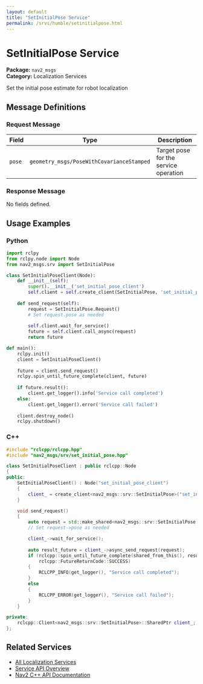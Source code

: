 ```yaml
---
layout: default
title: "SetInitialPose Service"
permalink: /srvs/humble/setinitialpose.html
---
```


# SetInitialPose Service

**Package:** `nav2_msgs`  
**Category:** Localization Services

Set the initial pose estimate for robot localization

## Message Definitions

### Request Message

| Field | Type | Description |
|-------|------|-------------|
| `pose` | `geometry_msgs/PoseWithCovarianceStamped` | Target pose for the service operation |


### Response Message

No fields defined.


## Usage Examples

### Python

```python
import rclpy
from rclpy.node import Node
from nav2_msgs.srv import SetInitialPose

class SetInitialPoseClient(Node):
    def __init__(self):
        super().__init__('set_initial_pose_client')
        self.client = self.create_client(SetInitialPose, 'set_initial_pose')
        
    def send_request(self):
        request = SetInitialPose.Request()
        # Set request.pose as needed
        
        self.client.wait_for_service()
        future = self.client.call_async(request)
        return future

def main():
    rclpy.init()
    client = SetInitialPoseClient()
    
    future = client.send_request()
    rclpy.spin_until_future_complete(client, future)
    
    if future.result():
        client.get_logger().info('Service call completed')
    else:
        client.get_logger().error('Service call failed')
        
    client.destroy_node()
    rclpy.shutdown()
```

### C++

```cpp
#include "rclcpp/rclcpp.hpp"
#include "nav2_msgs/srv/set_initial_pose.hpp"

class SetInitialPoseClient : public rclcpp::Node
{
public:
    SetInitialPoseClient() : Node("set_initial_pose_client")
    {
        client_ = create_client<nav2_msgs::srv::SetInitialPose>("set_initial_pose");
    }

    void send_request()
    {
        auto request = std::make_shared<nav2_msgs::srv::SetInitialPose::Request>();
        // Set request->pose as needed

        client_->wait_for_service();
        
        auto result_future = client_->async_send_request(request);
        if (rclcpp::spin_until_future_complete(shared_from_this(), result_future) ==
            rclcpp::FutureReturnCode::SUCCESS)
        {
            RCLCPP_INFO(get_logger(), "Service call completed");
        }
        else
        {
            RCLCPP_ERROR(get_logger(), "Service call failed");
        }
    }

private:
    rclcpp::Client<nav2_msgs::srv::SetInitialPose>::SharedPtr client_;
};
```

## Related Services

- [All Localization Services](/srvs/humble/index.html#localization-services)
- [Service API Overview](/srvs/humble/index.html)
- [Nav2 C++ API Documentation](/humble/html/index.html)
